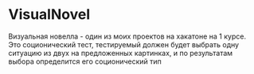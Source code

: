 # VisualNovel
 Визуальная новелла - один из моих проектов на хакатоне на 1 курсе. Это соционический тест, тестируемый должен будет выбрать одну ситуацию из двух на предложенных картинках, и по результатам выбора определится его соционический тип
